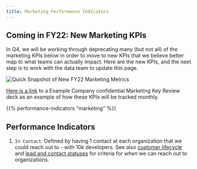```yaml
---
title: Marketing Performance Indicators
---
```


## Coming in FY22: New Marketing KPIs

In Q4, we will be working through deprecating many (but not all) of the marketing KPIs below in order to move to new KPIs that we believe better map to what teams can actually impact. Here are the new KPIs, and the next step is to work with the data team to update this page.

![Quick Snapshot of New FY22 Marketing Metrics](/images/screenshot-2020-11-16.png)

[Here is a link](https://docs.google.com/presentation/d/1_c9KutjGaIL9iUtnYAuF82D7pl2yL2RTUhkN_0N7FIE/edit?usp=sharing) to a Example Company confidential Marketing Key Review deck as an example of how these KPIs will be tracked monthly.

{{% performance-indicators "marketing" %}}

## Performance Indicators

1. `In Contact`: Defined by having 1 contact at each organization that we could reach out to - with 10k developers. See also [customer lifecycle](/handbook/sales/field-operations/gtm-resources/#customer-lifecycle) and [lead and contact statuses](/handbook/marketing/marketing-operations/#lead-and-contact-statuses) for criteria for _when_ we can reach out to organizations.
